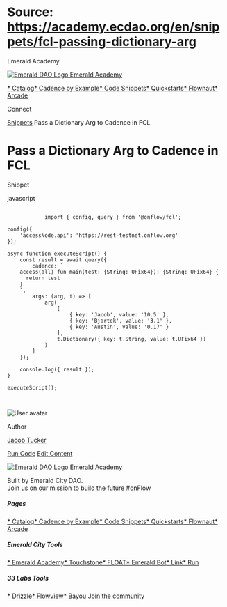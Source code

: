 # Source: https://academy.ecdao.org/en/snippets/fcl-passing-dictionary-arg


















Emerald Academy


[![Emerald DAO Logo](/ea-logo.png)
Emerald Academy](/en/)

[* Catalog](/en/catalog)[* Cadence by Example](/en/cadence-by-example)[* Code Snippets](/en/snippets)[* Quickstarts](/en/quickstarts)[* Flownaut](https://flownaut.ecdao.org)[* Arcade](https://arcade.ecdao.org)

Connect



[Snippets](/en/snippets)
Pass a Dictionary Arg to Cadence in FCL

# Pass a Dictionary Arg to Cadence in FCL


Snippet



javascript
```
		
			import { config, query } from '@onflow/fcl';

config({
	'accessNode.api': 'https://rest-testnet.onflow.org'
});

async function executeScript() {
	const result = await query({
		cadence: `
    access(all) fun main(test: {String: UFix64}): {String: UFix64} {
      return test
    }
    `,
		args: (arg, t) => [
			arg(
				[
					{ key: 'Jacob', value: '10.5' },
					{ key: 'Bjartek', value: '3.1' },
					{ key: 'Austin', value: '0.17' }
				],
				t.Dictionary({ key: t.String, value: t.UFix64 })
			)
		]
	});

	console.log({ result });
}

executeScript();
		 
	
```


![User avatar](/avatars/jacob.jpeg)

Author

[Jacob Tucker](https://twitter.com/jacobmtucker)




[Run Code](https://codesandbox.io/s/fcl-dictionary-arg-zd789r?file=/src/index.js:0-596)
[Edit Content](https://github.com/emerald-dao/emerald-academy-v2/tree/main/src/lib/content/snippets/fcl-passing-dictionary-arg/readme.md)


[![Emerald DAO Logo](/ea-logo.png)
Emerald Academy](/en/)

Built by Emerald City DAO.  
[Join us](https://discord.gg/emerald-city-906264258189332541) on our mission to build the future #onFlow


##### Pages

[* Catalog](/en/catalog)[* Cadence by Example](/en/cadence-by-example)[* Code Snippets](/en/snippets)[* Quickstarts](/en/quickstarts)[* Flownaut](https://flownaut.ecdao.org)[* Arcade](https://arcade.ecdao.org)
##### Emerald City Tools

[* Emerald Academy](https://academy.ecdao.org/)[* Touchstone](https://touchstone.city/)[* FLOAT](https://floats.city/)[* Emerald Bot](https://bot.ecdao.org/)[* Link](https://link.ecdao.org/)[* Run](https://run.ecdao.org/)
##### 33 Labs Tools

[* Drizzle](https://drizzle33.app/)[* Flowview](https://flowview.app/)[* Bayou](https://bayou33.app/)
[Join the community](https://discord.gg/emerald-city-906264258189332541)



